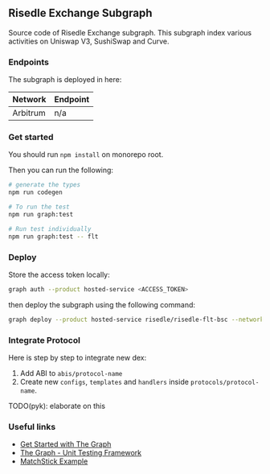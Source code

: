 ## Risedle Exchange Subgraph

Source code of Risedle Exchange subgraph. This subgraph index various
activities on Uniswap V3, SushiSwap and Curve.

### Endpoints

The subgraph is deployed in here:

| Network  | Endpoint |
| -------- | -------- |
| Arbitrum | n/a      |

### Get started

You should run `npm install` on monorepo root.

Then you can run the following:

```sh
# generate the types
npm run codegen

# To run the test
npm run graph:test

# Run test individually
npm run graph:test -- flt
```

### Deploy

Store the access token locally:

```sh
graph auth --product hosted-service <ACCESS_TOKEN>
```

then deploy the subgraph using the following command:

```sh
graph deploy --product hosted-service risedle/risedle-flt-bsc --network bsc
```

### Integrate Protocol

Here is step by step to integrate new dex:

1. Add ABI to `abis/protocol-name`
2. Create new `configs`, `templates` and `handlers` inside
   `protocols/protocol-name`.

TODO(pyk): elaborate on this

### Useful links

-   [Get Started with The Graph](https://thegraph.com/docs/en/)
-   [The Graph - Unit Testing Framework](https://thegraph.com/docs/en/developer/matchstick/)
-   [MatchStick Example](https://github.com/LimeChain/demo-subgraph#readme)
